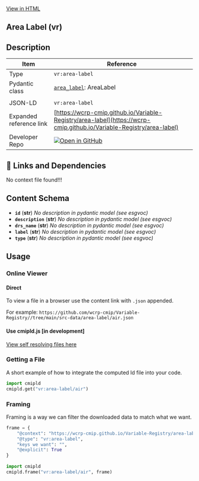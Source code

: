 [View in HTML](https://wcrp-cmip.github.io/Variable-Registry/area-label/area-label)

<section id="description">

# Area Label  (vr)

## Description


</section>

<section id="info">

| Item | Reference |
| --- | --- |
| Type | `vr:area-label` |
| Pydantic class | [`area_label`](https://github.com/ESGF/esgf-vocab/blob/main/src/esgvoc/api/data_descriptors/area_label.py): AreaLabel |
| | |
| JSON-LD | `vr:area-label` |
| Expanded reference link | [https://wcrp-cmip.github.io/Variable-Registry/area-label](https://wcrp-cmip.github.io/Variable-Registry/area-label) |
| Developer Repo | [![Open in GitHub](https://img.shields.io/badge/Open-GitHub-blue?logo=github&style=flat-square)](https://github.com/wcrp-cmip/Variable-Registry//tree/main/src-data/area-label) |

</section>
<section id='links'>

## 🔗 Links and Dependencies

No context file found!!!</section> 


<section id="schema">

## Content Schema

- **`id`** (**str**) 
  _No description in pydantic model (see esgvoc)_
- **`description`** (**str**) 
  _No description in pydantic model (see esgvoc)_
- **`drs_name`** (**str**) 
  _No description in pydantic model (see esgvoc)_
- **`label`** (**str**) 
  _No description in pydantic model (see esgvoc)_
- **`type`** (**str**) 
  _No description in pydantic model (see esgvoc)_


</section>   

<section id="usage">

## Usage

### Online Viewer 
#### Direct
To view a file in a browser use the content link with `.json` appended.

For example: `https://github.com/wcrp-cmip/Variable-Registry//tree/main/src-data/area-label/air.json`

#### Use cmipld.js [in development]
[View self resolving files here](https://wcrp-cmip.github.io/CMIPLD/viewer/index.html?uri=vr%253Aarea-label/air)

### Getting a File

A short example of how to integrate the computed ld file into your code. 

```python
import cmipld
cmipld.get("vr:area-label/air")
```

### Framing
Framing is a way we can filter the downloaded data to match what we want. 
```python
frame = {
    "@context": "https://wcrp-cmip.github.io/Variable-Registry/area-label/_context_",
    "@type": "vr:area-label",
    "keys we want": "",
    "@explicit": True
}
        
import cmipld
cmipld.frame("vr:area-label/air", frame)
```
</section>
